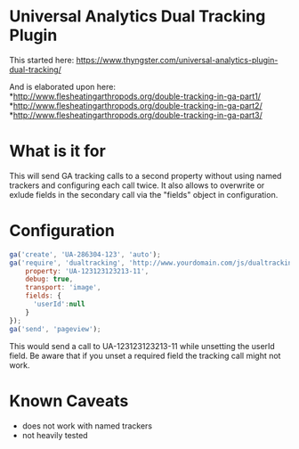 # Universal Analytics Dual Tracking Plugin

This started here:
https://www.thyngster.com/universal-analytics-plugin-dual-tracking/

And is elaborated upon here:
*http://www.flesheatingarthropods.org/double-tracking-in-ga-part1/
*http://www.flesheatingarthropods.org/double-tracking-in-ga-part2/
*http://www.flesheatingarthropods.org/double-tracking-in-ga-part3/

# What is it for
This will send GA tracking calls to a second property without using named trackers and configuring each call twice.
It also allows to overwrite or exlude fields in the secondary call via the "fields" object in configuration.

# Configuration

```javascript
ga('create', 'UA-286304-123', 'auto');
ga('require', 'dualtracking', 'http://www.yourdomain.com/js/dualtracking.js', {
    property: 'UA-123123123213-11',
    debug: true,
    transport: 'image',
    fields: {
      'userId':null
    }
});
ga('send', 'pageview');
```

This would send a call to UA-123123123213-11 while unsetting the userId field. Be aware that if you unset a required field the tracking call might not work.

# Known Caveats

- does not work with named trackers
- not heavily tested
